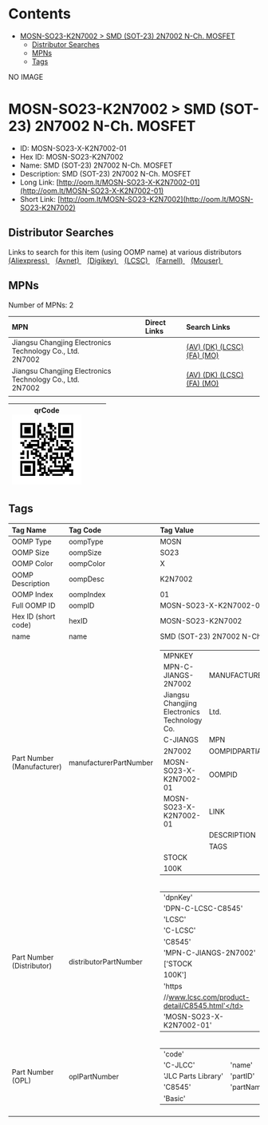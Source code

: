 



Contents
========

* [MOSN-SO23-K2N7002 > SMD (SOT-23) 2N7002 N-Ch. MOSFET](#mosn-so23-k2n7002--smd-sot-23-2n7002-n-ch-mosfet)
	* [Distributor Searches](#distributor-searches)
	* [MPNs](#mpns)
	* [Tags](#tags)
  
NO IMAGE  
# MOSN-SO23-K2N7002 > SMD (SOT-23) 2N7002 N-Ch. MOSFET

- ID: MOSN-SO23-X-K2N7002-01
- Hex ID: MOSN-SO23-K2N7002
- Name: SMD (SOT-23) 2N7002 N-Ch. MOSFET
- Description: SMD (SOT-23) 2N7002 N-Ch. MOSFET
- Long Link: [http://oom.lt/MOSN-SO23-X-K2N7002-01](http://oom.lt/MOSN-SO23-X-K2N7002-01)
- Short Link: [http://oom.lt/MOSN-SO23-K2N7002](http://oom.lt/MOSN-SO23-K2N7002)

## Distributor Searches
  
Links to search for this item (using OOMP name) at various distributors  
[(Aliexpress) ](https://www.aliexpress.com/wholesale?SearchText=1117SMD+SOT-23+2N7002+N-Ch.+MOSFET)&nbsp;&nbsp;&nbsp;[(Avnet) ](https://www.avnet.com/shop/us/search/SMD+SOT-23+2N7002+N-Ch.+MOSFET)&nbsp;&nbsp;&nbsp;[(Digikey) ](https://www.digikey.co.uk/en/products/result?s=SMD+SOT-23+2N7002+N-Ch.+MOSFET)&nbsp;&nbsp;&nbsp;[(LCSC) ](https://www.lcsc.com/search?q=SMD+SOT-23+2N7002+N-Ch.+MOSFET)&nbsp;&nbsp;&nbsp;[(Farnell) ](https://uk.farnell.com/search?st=SMD+SOT-23+2N7002+N-Ch.+MOSFET)&nbsp;&nbsp;&nbsp;[(Mouser) ](https://www.mouser.com/c/?q=SMD+SOT-23+2N7002+N-Ch.+MOSFET)&nbsp;&nbsp;&nbsp;
## MPNs
  
Number of MPNs: 2  

|MPN|Direct Links|Search Links|
| :--- | :--- | :--- |
|Jiangsu Changjing Electronics Technology Co., Ltd.<br>2N7002||[(AV) ](https://www.avnet.com/shop/us/search/2N7002)[(DK) ](https://www.digikey.co.uk/products/en?keywords=2N7002)[(LCSC) ](https://www.lcsc.com/search?q=2N7002)[(FA) ](https://uk.farnell.com/search?st=2N7002)[(MO) ](https://www.mouser.com/c/?q=2N7002)|
|Jiangsu Changjing Electronics Technology Co., Ltd.<br>2N7002||[(AV) ](https://www.avnet.com/shop/us/search/2N7002)[(DK) ](https://www.digikey.co.uk/products/en?keywords=2N7002)[(LCSC) ](https://www.lcsc.com/search?q=2N7002)[(FA) ](https://uk.farnell.com/search?st=2N7002)[(MO) ](https://www.mouser.com/c/?q=2N7002)|
||||
  

|qrCode<br>[![](https://raw.githubusercontent.com/oomlout/oomlout_OOMP_parts_V2/main/MOSN/SO23/X/K2N7002/01/qrCode_140.png)](https://github.com/oomlout/oomlout_OOMP_parts_V2/tree/main/MOSN/SO23/X/K2N7002/01/qrCode.png)||||
| :---: | :---: | :---: | :---: |

## Tags
  

|Tag Name|Tag Code|Tag Value|
| :--- | :--- | :--- |
|OOMP Type|oompType|MOSN|
|OOMP Size|oompSize|SO23|
|OOMP Color|oompColor|X|
|OOMP Description|oompDesc|K2N7002|
|OOMP Index|oompIndex|01|
|Full OOMP ID|oompID|MOSN-SO23-X-K2N7002-01|
|Hex ID (short code)|hexID|MOSN-SO23-K2N7002|
|name|name|SMD (SOT-23) 2N7002 N-Ch. MOSFET|
|Part Number (Manufacturer)|manufacturerPartNumber|<table><tr><td>MPNKEY</td></tr><tr><td> MPN-C-JIANGS-2N7002</td><td> MANUFACTURER</td></tr><tr><td> Jiangsu Changjing Electronics Technology Co.</td><td> Ltd.</td><td> MANUCODE</td></tr><tr><td> C-JIANGS</td><td> MPN</td></tr><tr><td> 2N7002</td><td> OOMPIDPARTIAL</td></tr><tr><td> MOSN-SO23-X-K2N7002-01</td><td> OOMPID</td></tr><tr><td> MOSN-SO23-X-K2N7002-01</td><td> LINK</td></tr><tr><td> </td><td> DESCRIPTION</td></tr><tr><td> </td><td> TAGS</td></tr><tr><td> STOCK</td></tr><tr><td>100K</td></tr></table></td><td> <table><tr><td>MPNKEY</td></tr><tr><td> MPN-C-JIANGS-2N7002</td><td> MANUFACTURER</td></tr><tr><td> Jiangsu Changjing Electronics Technology Co.</td><td> Ltd.</td><td> MANUCODE</td></tr><tr><td> C-JIANGS</td><td> MPN</td></tr><tr><td> 2N7002</td><td> OOMPIDPARTIAL</td></tr><tr><td> MOSN-SO23-X-K2N7002-01</td><td> OOMPID</td></tr><tr><td> MOSN-SO23-X-K2N7002-01</td><td> LINK</td></tr><tr><td> </td><td> DESCRIPTION</td></tr><tr><td> </td><td> TAGS</td></tr><tr><td> STOCK</td></tr><tr><td>100K</td></tr></table>|
|Part Number (Distributor)|distributorPartNumber|<table><tr><td>'dpnKey'</td></tr><tr><td> 'DPN-C-LCSC-C8545'</td><td> 'DISTRIBUTOR'</td></tr><tr><td> 'LCSC'</td><td> 'DISTRCODE'</td></tr><tr><td> 'C-LCSC'</td><td> 'DPN'</td></tr><tr><td> 'C8545'</td><td> 'MPN'</td></tr><tr><td> 'MPN-C-JIANGS-2N7002'</td><td> 'TAGS'</td></tr><tr><td> ['STOCK</td></tr><tr><td>100K']</td><td> 'LINK'</td></tr><tr><td> 'https</td></tr><tr><td>//www.lcsc.com/product-detail/C8545.html'</td><td> 'OOMPID'</td></tr><tr><td> 'MOSN-SO23-X-K2N7002-01'</td></tr></table>|
|Part Number (OPL)|oplPartNumber|<table><tr><td>'code'</td></tr><tr><td> 'C-JLCC'</td><td> 'name'</td></tr><tr><td> 'JLC Parts Library'</td><td> 'partID'</td></tr><tr><td> 'C8545'</td><td> 'partName'</td></tr><tr><td> 'Basic'</td></tr></table>|
||||
